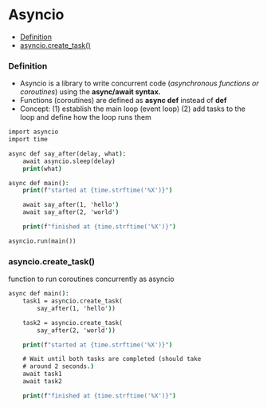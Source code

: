 # Asyncio


- [Definition](#definition)
- [asyncio.create_task()](#asynciocreate_task)

### Definition

- Asyncio is a library to write concurrent code (_asynchronous functions or coroutines_) using the **async/await syntax.** 
- Functions (coroutines) are defined as **async def** instead of **def**
- Concept: 
    (1) establish the main loop (event loop) 
    (2) add tasks to the loop and define how the loop runs them

```cmd
import asyncio
import time

async def say_after(delay, what):
    await asyncio.sleep(delay)
    print(what)

async def main():
    print(f"started at {time.strftime('%X')}")

    await say_after(1, 'hello')
    await say_after(2, 'world')

    print(f"finished at {time.strftime('%X')}")

asyncio.run(main())
```

### asyncio.create_task() 

function to run coroutines concurrently as asyncio  
```cmd
async def main():
    task1 = asyncio.create_task(
        say_after(1, 'hello'))

    task2 = asyncio.create_task(
        say_after(2, 'world'))

    print(f"started at {time.strftime('%X')}")

    # Wait until both tasks are completed (should take
    # around 2 seconds.)
    await task1
    await task2

    print(f"finished at {time.strftime('%X')}")
```
